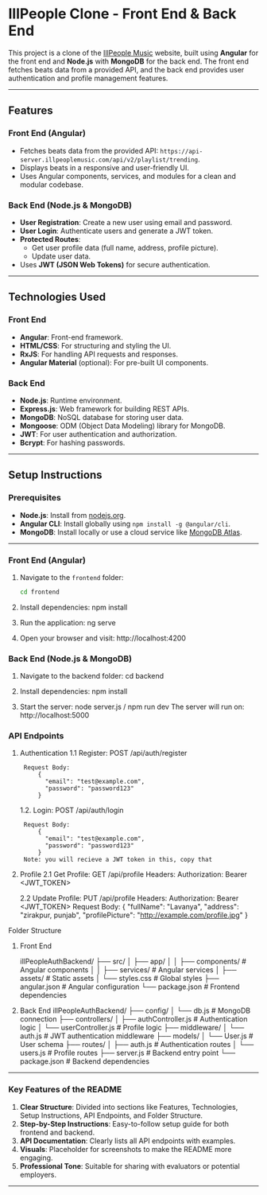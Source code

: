 # IllPeople Clone - Front End & Back End

This project is a clone of the [IllPeople Music](https://illpeoplemusic.com/beats) website, built using **Angular** for the front end and **Node.js** with **MongoDB** for the back end. The front end fetches beats data from a provided API, and the back end provides user authentication and profile management features.

---

## Features

### Front End (Angular)
- Fetches beats data from the provided API: `https://api-server.illpeoplemusic.com/api/v2/playlist/trending`.
- Displays beats in a responsive and user-friendly UI.
- Uses Angular components, services, and modules for a clean and modular codebase.

### Back End (Node.js & MongoDB)
- **User Registration**: Create a new user using email and password.
- **User Login**: Authenticate users and generate a JWT token.
- **Protected Routes**:
  - Get user profile data (full name, address, profile picture).
  - Update user data.
- Uses **JWT (JSON Web Tokens)** for secure authentication.

---

## Technologies Used

### Front End
- **Angular**: Front-end framework.
- **HTML/CSS**: For structuring and styling the UI.
- **RxJS**: For handling API requests and responses.
- **Angular Material** (optional): For pre-built UI components.

### Back End
- **Node.js**: Runtime environment.
- **Express.js**: Web framework for building REST APIs.
- **MongoDB**: NoSQL database for storing user data.
- **Mongoose**: ODM (Object Data Modeling) library for MongoDB.
- **JWT**: For user authentication and authorization.
- **Bcrypt**: For hashing passwords.

---

## Setup Instructions

### Prerequisites
- **Node.js**: Install from [nodejs.org](https://nodejs.org/).
- **Angular CLI**: Install globally using `npm install -g @angular/cli`.
- **MongoDB**: Install locally or use a cloud service like [MongoDB Atlas](https://www.mongodb.com/cloud/atlas).

---

### Front End (Angular)
1. Navigate to the `frontend` folder:
   ```bash
   cd frontend

2. Install dependencies:
    npm install

3. Run the application:
    ng serve

4. Open your browser and visit:
    http://localhost:4200

### Back End (Node.js & MongoDB)
1. Navigate to the backend folder:
    cd backend

2. Install dependencies:
    npm install

3. Start the server:
    node server.js / npm run dev
    The server will run on:
        http://localhost:5000

### API Endpoints
1. Authentication
    1.1 Register: POST /api/auth/register

        Request Body:
            {
              "email": "test@example.com",
              "password": "password123"
            }

    1.2. Login: POST /api/auth/login

        Request Body:
            {
              "email": "test@example.com",
              "password": "password123"
            }
        Note: you will recieve a JWT token in this, copy that

2. Profile
    2.1 Get Profile: GET /api/profile
        Headers:
            Authorization: Bearer <JWT_TOKEN>

    2.2 Update Profile: PUT /api/profile
        Headers:
            Authorization: Bearer <JWT_TOKEN>
        Request Body:
        {
          "fullName": "Lavanya",
          "address": "zirakpur, punjab",
          "profilePicture": "http://example.com/profile.jpg"
        }
        
Folder Structure
1. Front End

    illPeopleAuthBackend/
    ├── src/
    │   ├── app/
    │   │   ├── components/       # Angular components
    │   │   ├── services/         # Angular services
    │   ├── assets/               # Static assets
    │   └── styles.css            # Global styles
    ├── angular.json              # Angular configuration
    └── package.json              # Frontend dependencies

2. Back End
    illPeopleAuthBackend/
    ├── config/
    │   └── db.js                   # MongoDB connection
    ├── controllers/
    │   ├── authController.js       # Authentication logic
    │   └── userController.js       # Profile logic
    ├── middleware/
    │   └── auth.js                 # JWT authentication middleware
    ├── models/
    │   └── User.js                 # User schema
    ├── routes/
    │   ├── auth.js                 # Authentication routes
    │   └── users.js                # Profile routes
    ├── server.js                   # Backend entry point
    └── package.json                # Backend dependencies


---

### Key Features of the README
1. **Clear Structure**: Divided into sections like Features, Technologies, Setup Instructions, API Endpoints, and Folder Structure.
2. **Step-by-Step Instructions**: Easy-to-follow setup guide for both frontend and backend.
3. **API Documentation**: Clearly lists all API endpoints with examples.
4. **Visuals**: Placeholder for screenshots to make the README more engaging.
5. **Professional Tone**: Suitable for sharing with evaluators or potential employers.

---
